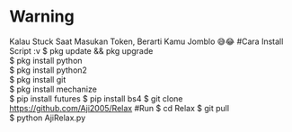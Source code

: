 # Warning
Kalau Stuck Saat Masukan Token, Berarti Kamu Jomblo 😅😂
#Cara Install Script :v
$ pkg update && pkg upgrade            
$ pkg install python             
$ pkg install python2           
$ pkg install git         
$ pkg install mechanize           
$ pip install futures
$ pip install bs4
$ git clone https://github.com/Aji2005/Relax
#Run
$ cd Relax
$ git pull            
$ python AjiRelax.py
